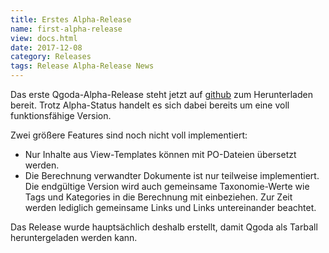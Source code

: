 ```yaml
---
title: Erstes Alpha-Release
name: first-alpha-release 
view: docs.html
date: 2017-12-08
category: Releases
tags: Release Alpha-Release News
---
```

Das erste Qgoda-Alpha-Release steht jetzt auf [github](https://github.com/gflohr/qgoda/releases) zum Herunterladen bereit. Trotz Alpha-Status handelt es sich dabei bereits um eine voll funktionsfähige Version.

Zwei größere Features sind noch nicht voll implementiert:

- Nur Inhalte aus View-Templates können mit PO-Dateien übersetzt werden.
- Die Berechnung verwandter Dokumente ist nur teilweise implementiert. Die endgültige Version wird auch gemeinsame Taxonomie-Werte wie Tags und Kategories in die Berechnung mit einbeziehen. Zur Zeit werden lediglich gemeinsame Links und Links untereinander beachtet.

Das Release wurde hauptsächlich deshalb erstellt, damit Qgoda als Tarball heruntergeladen werden kann.
